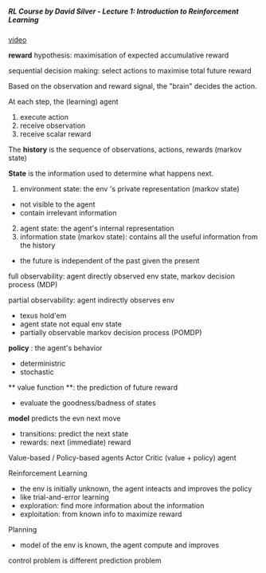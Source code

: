 ##### RL Course by David Silver - Lecture 1: Introduction to Reinforcement Learning
[video](https://www.youtube.com/watch?v=2pWv7GOvuf0)

**reward** hypothesis: maximisation of expected accumulative reward

sequential decision making: select actions to maximise total future reward

Based on the observation and reward signal, the "brain" decides the action.

At each step, the (learning) agent

1. execute action
2. receive observation
3. receive scalar reward

The **history** is the sequence of observations, actions, rewards (markov state)

**State** is the information used to determine what happens next.
 
1. environment state: the env 's private representation (markov state)
 * not visible to the agent
 * contain irrelevant information
2. agent state: the agent's internal representation
3. information state (markov state): contains all the useful information from the history
 * the future is independent of the past given the present

full observability: agent directly observed env state, markov decision process (MDP)

partial observability: agent indirectly observes env
 * texus hold'em
 * agent state not equal env state
 * partially observable markov decision process (POMDP)
 
**policy** : the agent's behavior
* deterministric
* stochastic 

** value function **: the prediction of future reward
* evaluate the goodness/badness of states

**model** predicts the evn next move
* transitions: predict the next state
* rewards: next (immediate) reward

Value-based / Policy-based agents
Actor Critic (value + policy) agent

Reinforcement Learning
 * the env is initially unknown, the agent inteacts and improves the policy
 * like trial-and-error learning
 * exploration: find more information about the information
 * exploitation:  from known info to maximize reward
 
Planning
 * model of the env is known, the agent compute and improves
 
 control problem is different prediction problem
 
 
